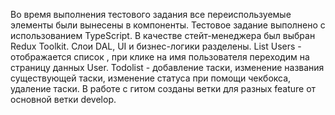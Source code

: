 Во время выполнения тестового задания все переиспользуемые элементы были вынесены в компоненты.
Тестовое задание выполнено с использованием TypeScript. 
В качестве стейт-менеджера был выбран Redux Toolkit. Слои DAL, UI и бизнес-логики разделены.
List Users - отображается список , при клике на имя пользователя переходим на страницу данных User.
Todolist - добавление таски, изменение названия существующей таски, изменение статуса при помощи чекбокса,
удаление таски.
В работе с гитом созданы ветки для разных feature от основной ветки develop.
